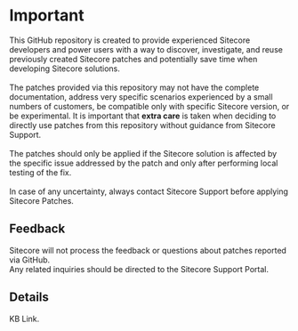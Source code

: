 # Important

This GitHub repository is created to provide experienced Sitecore developers and power users with a way to discover, investigate, and reuse previously created Sitecore patches and potentially save time when developing Sitecore solutions.<br/><br/>
The patches provided via this repository may not have the complete documentation, address very specific scenarios experienced by a small numbers of customers, be compatible only with specific Sitecore version, or be experimental. It is important that **extra care** is taken when deciding to directly use patches from this repository without guidance from Sitecore Support.<br/><br/>
The patches should only be applied if the Sitecore solution is affected by the specific issue addressed by the patch and only after performing local testing of the fix.<br/>
<br/>
In case of any uncertainty, always contact Sitecore Support before applying Sitecore Patches.<br/>

## Feedback

Sitecore will not process the feedback or questions about patches reported via GitHub.<br/>Any related inquiries should be directed to the Sitecore Support Portal.<br/>

## Details

KB Link.

